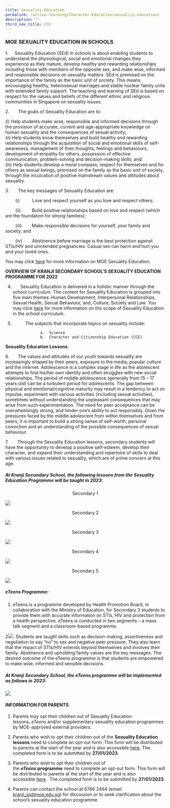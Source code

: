 ```yaml
---
title: Sexuality Education
permalink: /active-learning/Character-Education/sexuality-education/
description: ""
third_nav_title: CCE
---
```

### MOE SEXUALITY EDUCATION IN SCHOOLS

1.&nbsp;&nbsp;&nbsp; &nbsp;Sexuality Education (SEd) in schools is about enabling students to understand the physiological, social and emotional changes they experience as they mature, develop healthy and rewarding relationships including those with members of the opposite sex, and make wise, informed and responsible decisions on sexuality matters. SEd is premised on the importance of the family as the basic unit of society. This means encouraging healthy, heterosexual marriages and stable nuclear family units with extended family support. The teaching and learning of SEd is based on respect for the values and beliefs of the different ethnic and religious communities in Singapore on sexuality issues.

2.&nbsp;&nbsp;&nbsp; &nbsp;&nbsp;&nbsp;The goals of Sexuality Education are to:

 (i) Help students make wise, responsible and informed decisions through the provision of accurate, current and age-appropriate knowledge on human sexuality and the consequences of sexual activity;
<br> (ii) Help students know themselves and build healthy and rewarding relationships through the acquisition of social and emotional skills of self-awareness, management of their thoughts, feelings and behaviours, development of empathy for others, possession of effective communication, problem-solving and decision-making skills; and
<br> (iii) Help students develop a moral compass, respect for themselves and for others as sexual beings, premised on the family as the basic unit of society, through the inculcation of positive mainstream values and attitudes about sexuality.

3.&nbsp; &nbsp; &nbsp; &nbsp;The key messages of Sexuality Education are:

&nbsp;&nbsp; &nbsp;&nbsp;&nbsp; &nbsp;(i)&nbsp; &nbsp; &nbsp; &nbsp; &nbsp; Love and respect yourself as you love and respect others;

&nbsp;&nbsp; &nbsp;&nbsp;&nbsp; &nbsp;(ii)&nbsp; &nbsp; &nbsp; &nbsp; &nbsp;Build positive relationships based on love and respect (which are the foundation for strong families);

&nbsp;&nbsp; &nbsp;&nbsp;&nbsp; &nbsp;(iii)&nbsp; &nbsp; &nbsp; &nbsp; Make responsible decisions for yourself, your family and society; and

&nbsp;&nbsp; &nbsp;&nbsp;&nbsp;&nbsp;&nbsp;(iv)&nbsp; &nbsp; &nbsp; &nbsp; Abstinence before marriage is the best protection against STIs/HIV and unintended pregnancies. Casual sex&nbsp;can harm and hurt you and your loved ones.  

You may click&nbsp;[here](https://go.gov.sg/moe-sexuality-education)&nbsp;for more information on MOE Sexuality Education.&nbsp;

**OVERVIEW OF KRANJI SECONDARY SCHOOL’S SEXUALITY EDUCATION PROGRAMME FOR 2022**  

4.  &nbsp; &nbsp; &nbsp; Sexuality Education is delivered in a holistic manner through the school curriculum. The content for Sexuality Education is grouped into five main themes: Human Development, Interpersonal Relationships, Sexual Health, Sexual Behaviour, and, Culture, Society and Law. You may click&nbsp;[here](https://go.gov.sg/moe-sexuality-education-scope)&nbsp;for more information on the scope of Sexuality Education in the school curriculum.  

5.  &nbsp; &nbsp; &nbsp; &nbsp; &nbsp; The subjects that incorporate topics on sexuality include:

					a.  Science
					b.  Character and Citizenship Education (CCE)

**Sexuality Education Lessons**:

6.&nbsp; &nbsp; &nbsp; &nbsp;The values and attitudes of our youth towards sexuality are increasingly shaped by their peers, exposure to the media, popular culture and the internet. Adolescence is a complex stage in life as the adolescent attempts to find his/her own identity and often struggles with new social relationships. The period of middle adolescence (generally from 15 – 17 years old) can be a turbulent period for adolescents. The gap between physical and emotional/cognitive maturity may result in a tendency to act on impulse, experiment with various activities (including sexual activities), sometimes without understanding the unpleasant consequences that may arise from such experimentation. The need for peer acceptance can be overwhelmingly strong, and hinder one’s ability to act responsibly. Given the pressures faced by the middle adolescent from within themselves and from peers, it is important to build a strong sense of self-worth, personal conviction and an understanding of the possible consequences of sexual behaviour.

7.&nbsp; &nbsp; &nbsp; &nbsp;Through the Sexuality Education lessons, secondary students will have the opportunity to develop a positive self-esteem, develop their character, and expand their understanding and repertoire of skills to deal with various issues related to sexuality, which are of prime concern at this age.

##### **At Kranji Secondary School, the following lessons from the Sexuality Education Programme will be taught in&nbsp;2023:**

<center>Secondary 1</center>
	 
![](/images/2023%20Sec%201%20SEd.png)

<center>Secondary 2</center>

![](/images/2023%20Sec%202%20SEd.png)

<center>Secondary 3</center>

![](/images/2023%20Sec%203%20SEd.png)

<center>Secondary 4</center>

![](/images/2023%20Sec%204%20SEd.png)

<center>Secondary 5</center>

![](/images/2023%20Sec%205%20SEd.png)

##### **eTeens Programme**:

1.  eTeens is a&nbsp;programme developed by Health Promotion Board, in collaboration with the Ministry of Education, for Secondary 3 students to provide them with accurate information on STIs, HIV and protection from a health perspective. eTeens is conducted in two segments – a&nbsp;mass talk segment and a classroom-based programme.  
      
    
2![](/images/SEd/2023/2023%20eTeens.png).  Students are taught skills such as decision-making, assertiveness and negotiation to say “no” to sex and negative peer pressure. They also learn that the impact of STIs/HIV extends beyond themselves and involves their family. Abstinence and upholding family values are the key messages. The desired outcome of the eTeens programme is that students are empowered to make wise, informed and sensible decisions.

##### **At Kranji Secondary School, the eTeens programme will be implemented as follows in 2023:**

![](/images/2023%20eTeens.png)
		 
#### INFORMATION FOR PARENTS

1.  Parents may opt their children out of Sexuality Education lessons,&nbsp;_eTeens_&nbsp;and/or supplementary sexuality education programmes by MOE-approved external providers.
    
2.  Parents who wish to opt their children out of the&nbsp;**Sexuality Education lessons**&nbsp;need to complete an opt-out form. This form will be distributed to parents at the start of the year and is also accessible&nbsp;[here](https://go.gov.sg/kss-sed-opt-out). The completed form is to be submitted by&nbsp;**27/01/2023**.  
      
3.  Parents who wish to opt their children out of the&nbsp;**_eTeens_**&nbsp;**programme**&nbsp;need to complete an opt-out form. This form will be distributed to parents at the start of the year and is also accessible&nbsp;[here](https://go.gov.sg/kss-eteens-opt-out). &nbsp;The completed form is to be submitted by&nbsp;**27/01/2023**.  
      
4.  Parents can contact the school at 6766 2464 (email: kranji_ss@moe.edu.sg) for discussion or to seek clarification about the school’s sexuality education programme.
